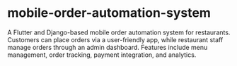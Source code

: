 # mobile-order-automation-system
A Flutter and Django-based mobile order automation system for restaurants. Customers can place orders via a user-friendly app, while restaurant staff manage orders through an admin dashboard. Features include menu management, order tracking, payment integration, and analytics.
